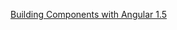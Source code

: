 [Building Components with Angular 1.5](https://app.pluralsight.com/library/courses/building-components-angular-1-5/table-of-contents)
